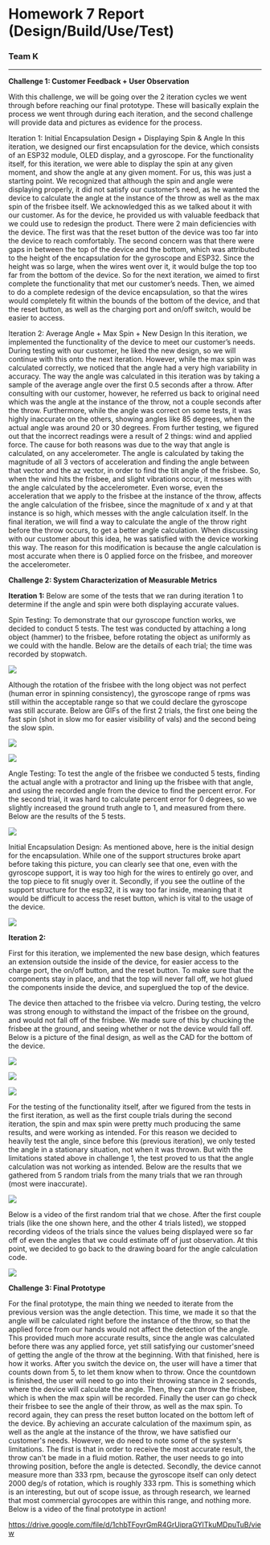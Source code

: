 # Homework 7 Report (Design/Build/Use/Test)

### Team K
------

**Challenge 1: Customer Feedback + User Observation**

With this challenge, we will be going over the 2 iteration cycles we went through before reaching our final prototype. These will basically explain the process we went through during each iteration, and the second challenge will provide data and pictures as evidence for the process.

Iteration 1: Initial Encapsulation Design + Displaying Spin & Angle
In this iteration, we designed our first encapsulation for the device, which consists of an ESP32 module, OLED display, and a gyroscope. For the functionality itself, for this iteration, we were able to display the spin at any given moment, and show the angle at any given moment. For us, this was just a starting point. We recognized that although the spin and angle were displaying properly, it did not satisfy our customer’s need, as he wanted the device to calculate the angle at the instance of the throw as well as the max spin of the frisbee itself. We acknowledged this as we talked about it with our customer. As for the device, he provided us with valuable feedback that we could use to redesign the product. There were 2 main deficiencies with the device. The first was that the reset button of the device was too far into the device to reach comfortably. The second concern was that there were gaps in between the top of the device and the bottom, which was attributed to the height of the encapsulation for the gyroscope and ESP32. Since the height was so large, when the wires went over it, it would bulge the top too far from the bottom of the device. So for the next iteration, we aimed to first complete the functionality that met our customer’s needs. Then, we aimed to do a complete redesign of the device encapsulation, so that the wires would completely fit within the bounds of the bottom of the device, and that the reset button, as well as the charging port and on/off switch, would be easier to access.

Iteration 2: Average Angle + Max Spin + New Design
In this iteration, we implemented the functionality of the device to meet our customer’s needs. During testing with our customer, he liked the new design, so we will continue with this onto the next iteration. However, while the max spin was calculated correctly, we noticed that the angle had a very high variability in accuracy. The way the angle was calculated in this iteration was by taking a sample of the average angle over the first 0.5 seconds after a throw. After consulting with our customer, however, he referred us back to original need which was the angle at the instance of the throw, not a couple seconds after the throw. Furthermore, while the angle was correct on some tests, it was highly inaccurate on the others, showing angles like 85 degrees, when the actual angle was around 20 or 30 degrees. From further testing, we figured out that the incorrect readings were a result of 2 things: wind and applied force. The cause for both reasons was due to the way that angle is calculated, on any accelerometer. The angle is calculated by taking the magnitude of all 3 vectors of acceleration and finding the angle between that vector and the az vector, in order to find the tilt angle of the frisbee. So, when the wind hits the frisbee, and slight vibrations occur, it messes with the angle calculated by the accelerometer. Even worse, even the acceleration that we apply to the frisbee at the instance of the throw, affects the angle calculation of the frisbee, since the magnitude of x and y at that instance is so high, which messes with the angle calculation itself. In the final iteration, we will find a way to calculate the angle of the throw right before the throw occurs, to get a better angle calculation. When discussing with our customer about this idea, he was satisfied with the device working this way. The reason for this modification is because the angle calculation is most accurate when there is 0 applied force on the frisbee, and moreover the accelerometer. 


**Challenge 2: System Characterization of Measurable Metrics**

**Iteration 1:**
Below are some of the tests that we ran during iteration 1 to determine if the angle and spin were both displaying accurate values.

Spin Testing:
To demonstrate that our gyroscope function works, we decided to conduct 5 tests. The test was conducted by attaching a long object (hammer) to the frisbee, before rotating the object as uniformly as we could with the handle. Below are the details of each trial; the time was recorded by stopwatch. 

![](Data2.png)


Although the rotation of the frisbee with the long object was not perfect (human error in spinning consistency), the gyroscope range of rpms was still within the acceptable range so that we could declare the gyroscope was still accurate.  Below are GIFs of the first 2 trials, the first one being the fast spin (shot in slow mo for easier visibility of vals) and the second being the slow spin.

![](SpinSlow.gif)

![](SpinFast.gif)


Angle Testing: 
To test the angle of the frisbee we conducted 5 tests, finding the actual angle with a protractor and lining up the frisbee with that angle, and using the recorded angle from the device to find the percent error. For the second trial, it was hard to calculate percent error for 0 degrees, so we slightly increased the ground truth angle to 1, and measured from there. Below are the results of the 5 tests. 

![](AngleData.png)


Initial Encapsulation Design:
As mentioned above, here is the initial design for the encapsulation. While one of the support structures broke apart before taking this picture, you can clearly see that one, even with the gyroscope support, it is way too high for the wires to entirely go over, and the top piece to fit snugly over it. Secondly, if you see the outline of the support structure for the esp32, it is way too far inside, meaning that it would be difficult to access the reset button, which is vital to the usage of the device.

![](ProtoInside.jpg)


**Iteration 2:**

First for this iteration, we implemented the new base design, which features an extension outside the inside of the device, for easier access to the charge port, the on/off button, and the reset button. To make sure that the components stay in place, and that the top will never fall off, we hot glued the components inside the device, and superglued the top of the device. 

The device then attached to the frisbee via velcro. During testing, the velcro was strong enough to withstand the impact of the frisbee on the ground, and would not fall off of the frisbee. We made sure of this by chucking the frisbee at the ground, and seeing whether or not the device would fall off. Below is a picture of the final design, as well as the CAD for the bottom of the device.

![](FinalDesignFront.jpg)

![](FinalDesignBack.jpg)

![](FinDesignCAD.png)


For the testing of the functionality itself, after we figured from the tests in the first iteration, as well as the first couple trials during the second iteration, the spin and max spin were pretty much producing the same results, and were working as intended. For this reason we decided to heavily test the angle, since before this (previous iteration), we only tested the angle in a stationary situation, not when it was thrown. But with the limitations stated above in challenge 1, the test proved to us that the angle calculation was not working as intended. Below are the results that we gathered from 5 random trials from the many trials that we ran through (most were inaccurate).

![](AngleDatap2.png)


Below is a video of the first random trial that we chose. After the first couple trials (like the one shown here, and the other 4 trials listed), we stopped recording videos of the trials since the values being displayed were so far off of even the angles that we could estimate off of just observation. At this point, we decided to go back to the drawing board for the angle calculation code.

![](Iteration2.gif)


**Challenge 3: Final Prototype**

For the final prototype, the main thing we needed to iterate from the previous version was the angle detection. This time, we made it so that the angle will be calculated right before the instance of the throw, so that the applied force from our hands would not affect the detection of the angle. This provided much more accurate results, since the angle was calculated before there was any applied force, yet still satisfying our customer'sneed of getting the angle of the throw at the beginning. With that finished, here is how it works. After you switch the device on, the user will have a timer that counts down from 5, to let them know when to throw. Once the countdown is finished, the user will need to go into their throwing stance in 2 seconds, where the device will calculate the angle. Then, they can throw the frisbee, which is when the max spin will be recorded. Finally the user can go check their frisbee to see the angle of their throw, as well as the max spin. To record again, they can press the reset button located on the bottom left of the device. By achieving an accurate calculation of the maximum spin, as well as the angle at the instance of the throw, we have satisfied our customer's needs. However, we do need to note some of the system's limitations. The first is that in order to receive the most accurate result, the throw can't be made in a fluid motion. Rather, the user needs to go into throwing position, before the angle is detected. Secondly, the device cannot measure more than 333 rpm, because the gyroscope itself can only detect 2000 deg/s of rotation, which is roughly 333 rpm. This is something which is an interesting, but out of scope issue, as through research, we learned that most commercial gyrocopes are within this range, and nothing more. Below is a video of the final prototype in action!

https://drive.google.com/file/d/1chbTFoyrGmR4GrUipraGYlTkuMDpuTuB/view

 
